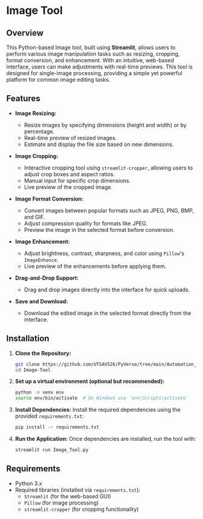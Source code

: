 # Image Tool

## Overview
This Python-based Image tool, built using **Streamlit**, allows users to perform various image manipulation tasks such as resizing, cropping, format conversion, and enhancement. With an intuitive, web-based interface, users can make adjustments with real-time previews. This tool is designed for single-image processing, providing a simple yet powerful platform for common image editing tasks.

## Features
- **Image Resizing:**
  - Resize images by specifying dimensions (height and width) or by percentage.
  - Real-time preview of resized images.
  - Estimate and display the file size based on new dimensions.

- **Image Cropping:**
  - Interactive cropping tool using `streamlit-cropper`, allowing users to adjust crop boxes and aspect ratios.
  - Manual input for specific crop dimensions.
  - Live preview of the cropped image.

- **Image Format Conversion:**
  - Convert images between popular formats such as JPEG, PNG, BMP, and GIF.
  - Adjust compression quality for formats like JPEG.
  - Preview the image in the selected format before conversion.

- **Image Enhancement:**
  - Adjust brightness, contrast, sharpness, and color using `Pillow`'s `ImageEnhance`.
  - Live preview of the enhancements before applying them.

- **Drag-and-Drop Support:**
  - Drag and drop images directly into the interface for quick uploads.

- **Save and Download:**
  - Download the edited image in the selected format directly from the interface.

## Installation

1. **Clone the Repository:**
   ```bash
   git clone https://github.com/UTSAVS26/PyVerse/tree/main/Automation_Tools/Image-Tool.git
   cd Image-Tool
   ```

2. **Set up a virtual environment (optional but recommended):**
   ```bash
   python -m venv env
   source env/bin/activate  # On Windows use `env\Scripts\activate`
   ```

3. **Install Dependencies:**
   Install the required dependencies using the provided `requirements.txt`:
   ```bash
   pip install -r requirements.txt
   ```

4. **Run the Application:**
   Once dependencies are installed, run the tool with:
   ```bash
   streamlit run Image_Tool.py
   ```


## Requirements

- Python 3.x
- Required libraries (installed via `requirements.txt`):
  - `Streamlit` (for the web-based GUI)
  - `Pillow` (for image processing)
  - `streamlit-cropper` (for cropping functionality)
